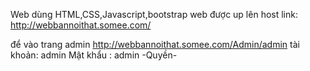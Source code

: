 Web dùng HTML,CSS,Javascript,bootstrap
web được up lên host link: http://webbannoithat.somee.com/

để vào trang admin http://webbannoithat.somee.com/Admin/admin
tài khoản: admin
Mật khẩu : admin
-Quyền-
